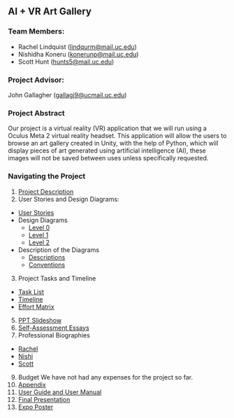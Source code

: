 ## AI + VR Art Gallery

### Team Members:
* Rachel Lindquist (lindqurm@mail.uc.edu)
* Nishidha Koneru (konerunp@mail.uc.edu) 
* Scott Hunt (hunts5@mail.uc.edu)

### Project Advisor:
John Gallagher (gallagj9@ucmail.uc.edu)

### Project Abstract
Our project is a virtual reality (VR) application that we will run using a Oculus Meta 2 virtual reality headset. This application will allow the users to browse an art gallery created in Unity, with the help of Python, which will display pieces of art generated using artificial intelligence (AI), these images will not be saved between uses unless specifically requested.


### Navigating the Project
1. [Project Description](https://github.com/nishikoneru/CSSeniorDesignProject/blob/main/Project-Description.md)
2. User Stories and Design Diagrams:
  * [User Stories](https://github.com/nishikoneru/CSSeniorDesignProject/blob/main/User_Stories.md)
  * Design Diagrams
    * [Level 0](https://github.com/nishikoneru/CSSeniorDesignProject/blob/main/Design_Diagrams/D0.png)
    * [Level 1](https://github.com/nishikoneru/CSSeniorDesignProject/blob/main/Design_Diagrams/D1.png)
    * [Level 2](https://github.com/nishikoneru/CSSeniorDesignProject/blob/main/Design_Diagrams/D2.png)
  * Description of the Diagrams
    * [Descriptions](https://github.com/nishikoneru/CSSeniorDesignProject/blob/main/Design_Diagrams/Diagram_Descriptions.txt)
    * [Conventions](https://github.com/nishikoneru/CSSeniorDesignProject/blob/main/Design_Diagrams/Diagram_Conventions.md)
3. Project Tasks and Timeline
  * [Task List](https://github.com/nishikoneru/CSSeniorDesignProject/blob/main/Tasks/Tasklist.md)
  * [Timeline](https://github.com/nishikoneru/CSSeniorDesignProject/blob/main/Tasks/Timeline.md)
  * [Effort Matrix](https://github.com/nishikoneru/CSSeniorDesignProject/blob/main/Tasks/Effort_Matrix.md)
5. [PPT Slideshow](https://github.com/nishikoneru/CSSeniorDesignProject/blob/main/Final%20Project%20Presentation.pptx)
6. [Self-Assessment Essays](https://github.com/nishikoneru/CSSeniorDesignProject/blob/main/HWEssays/Constraint_Essay.md)
7. Professional Biographies
  * [Rachel](https://github.com/nishikoneru/CSSeniorDesignProject/blob/main/Rachel_Bio.md)
  * [Nishi](https://github.com/nishikoneru/CSSeniorDesignProject/blob/main/Nishidha_Koneru_Bio.md)
  * [Scott](https://github.com/nishikoneru/CSSeniorDesignProject/blob/main/ScottHunt_Bio.md)
9. Budget
    We have not had any expenses for the project so far.
10. [Appendix](https://github.com/nishikoneru/CSSeniorDesignProject/blob/main/Appendix.txt)
11. [User Guide and User Manual](https://rachellindquist.github.io/SeniorProjectSite/)
12. [Final Presentation](https://docs.google.com/presentation/d/1GLXVkNB_5Y-F0xSd1FsgTu_roSeJwO51cLJluHX0Mg8/edit#slide=id.g2081f539ddb_0_26)
13. [Expo Poster](https://docs.google.com/presentation/d/1QdIqjGawwyeiLs96avOUPrtrH1TvMftNqBdikZazPbI/edit#slide=id.p)
